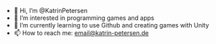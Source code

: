 - 👋  Hi, I’m @KatrinPetersen
- 👀  I’m interested in programming games and apps
- 🌱  I’m currently learning to use Github and creating games with Unity
- 📫  How to reach me: email@katrin-petersen.de
<!---
KatrinPetersen/KatrinPetersen is a ✨ special ✨ repository because its `README.md` (this file) appears on your GitHub profile.
You can click the Preview link to take a look at your changes.
--->
